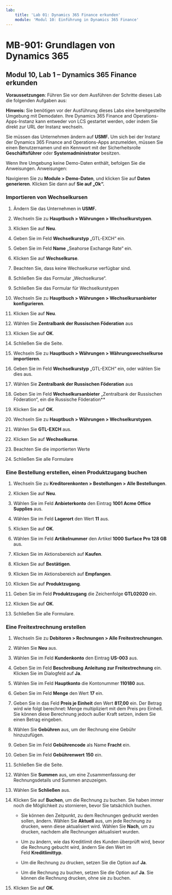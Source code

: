 ```yaml
---
lab:
    title: 'Lab 01: Dynamics 365 Finance erkunden'
    module: 'Modul 10: Einführung in Dynamics 365 Finance'
---
```


# MB-901: Grundlagen von Dynamics 365 
## Modul 10, Lab 1 – Dynamics 365 Finance erkunden 


**Voraussetzungen**: Führen Sie vor dem Ausführen der Schritte dieses Lab die folgenden
 Aufgaben aus: 

**Hinweis:** Sie benötigen vor der Ausführung dieses Labs eine bereitgestellte Umgebung
mit Demodaten. Ihre Dynamics 365 Finance and Operations-Apps-Instanz kann
entweder von LCS gestartet werden, oder indem Sie direkt zur URL der Instanz wechseln.

Sie müssen das Unternehmen ändern auf **USMF.** Um sich bei der Instanz der Dynamics 365 Finance and Operations-Apps anzumelden, müssen Sie einen Benutzernamen und ein Kennwort mit der Sicherheitsrolle **Geschäftsführer** oder **Systemadministrator** besitzen.

Wenn Ihre Umgebung keine Demo-Daten enthält, befolgen Sie die Anweisungen.
Anweisungen:

Navigieren Sie zu **Module > Demo-Daten**, und klicken Sie auf **Daten generieren**. Klicken Sie dann auf
    **Sie auf „Ok“.**

### Importieren von Wechselkursen

1.  Ändern Sie das Unternehmen in **USMF.**

2.  Wechseln Sie zu **Hauptbuch > Währungen > Wechselkurstypen**.

3.  Klicken Sie auf **Neu**.

4.  Geben Sie im Feld **Wechselkurstyp** „GTL-EXCH“ ein.

5.  Geben Sie im Feld **Name** „Seahorse Exchange Rate“ ein.

6.  Klicken Sie auf **Wechselkurse**.

7.  Beachten Sie, dass keine Wechselkurse verfügbar sind.

8.  Schließen Sie das Formular „Wechselkurse“.

9.  Schließen Sie das Formular für Wechselkurstypen

10. Wechseln Sie zu **Hauptbuch > Währungen > Wechselkursanbieter konfigurieren**.

11. Klicken Sie auf **Neu**.

12. Wählen Sie **Zentralbank der Russischen Föderation** aus

13. Klicken Sie auf **OK**.

14. Schließen Sie die Seite.

15. Wechseln Sie zu **Hauptbuch > Währungen > Währungswechselkurse importieren**.

16. Geben Sie im Feld **Wechselkurstyp** „GTL-EXCH“ ein, oder wählen Sie dies aus.

17. Wählen Sie **Zentralbank der Russischen Föderation** aus

18. Geben Sie im Feld **Wechselkursanbieter** „Zentralbank der Russischen Föderation“, ein
    die Russische Föderation**

19. Klicken Sie auf **OK**.

20. Wechseln Sie zu **Hauptbuch > Währungen > Wechselkurstypen**.

21. Wählen Sie **GTL-EXCH** aus.

22. Klicken Sie auf **Wechselkurse**.

23. Beachten Sie die importierten Werte

24. Schließen Sie alle Formulare

### Eine Bestellung erstellen, einen Produktzugang buchen

1.  Wechseln Sie zu **Kreditorenkonten > Bestellungen > Alle Bestellungen**.

2.  Klicken Sie auf **Neu**.

3.  Wählen Sie im Feld **Anbieterkonto** den Eintrag **1001 Acme Office Supplies** aus.

4.  Wählen Sie im Feld **Lagerort** den Wert **11** aus.

5.  Klicken Sie auf **OK**.

6.  Wählen Sie im Feld **Artikelnummer** den Artikel **1000 Surface Pro 128 GB** aus.

7.  Klicken Sie im Aktionsbereich auf **Kaufen**.

8.  Klicken Sie auf **Bestätigen**.

9.  Klicken Sie im Aktionsbereich auf **Empfangen**.

10. Klicken Sie auf **Produktzugang**.

11. Geben Sie im Feld **Produktzugang** die Zeichenfolge **GTL02020** ein.

12. Klicken Sie auf **OK**.

13. Schließen Sie alle Formulare.

### Eine Freitextrechnung erstellen

1.  Wechseln Sie zu **Debitoren > Rechnungen > Alle Freitextrechnungen**.

2.  Wählen Sie **Neu** aus.

3.  Wählen Sie im Feld **Kundenkonto** den Eintrag **US-003** aus.

4.  Geben Sie im Feld **Beschreibung** **Anleitung zur Freitextrechnung** ein.
     Klicken Sie im Dialogfeld auf **Ja**.

5.  Wählen Sie im Feld **Hauptkonto** die Kontonummer **110180** aus.

6.  Geben Sie im Feld **Menge** den Wert **17** ein.

7.  Geben Sie in das Feld **Preis je Einheit** den Wert **817,00** ein. Der Betrag wird wie folgt berechnet:
    Menge multipliziert mit dem Preis pro Einheit. Sie können diese Berechnung jedoch außer Kraft setzen,
    indem Sie einen Betrag eingeben.

8.  Wählen Sie **Gebühren** aus, um der Rechnung eine Gebühr hinzuzufügen.

9.  Geben Sie im Feld **Gebührencode** als Name **Fracht** ein.

10. Geben Sie im Feld **Gebührenwert** **150** ein.

11. Schließen Sie die Seite.

12. Wählen Sie **Summen** aus, um eine Zusammenfassung der Rechnungsdetails und Summen anzuzeigen.

13. Wählen Sie **Schließen** aus.

14. Klicken Sie auf **Buchen**, um die Rechnung zu buchen. Sie haben immer noch die Möglichkeit zu
    stornieren, bevor Sie tatsächlich buchen.

    -  Sie können den Zeitpunkt, zu dem Rechnungen gedruckt werden sollen, ändern. Wählen Sie **Aktuell** aus, um
        jede Rechnung zu drucken, wenn diese aktualisiert wird. Wählen Sie **Nach**, um zu drucken, nachdem alle
        Rechnungen aktualisiert wurden.

    -  Um zu ändern, wie das Kreditlimit des Kunden überprüft wird, bevor die Rechnung
        gebucht wird, ändern Sie den Wert im Feld **Kreditlimittyp**.

    -  Um die Rechnung zu drucken, setzen Sie die Option auf **Ja**.

    -  Um die Rechnung zu buchen, setzen Sie die Option auf **Ja**. Sie können die Rechnung
        drucken, ohne sie zu buchen.

15. Klicken Sie auf **OK**.
